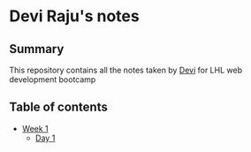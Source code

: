 # Devi Raju's notes
## Summary

This repository contains all the notes taken by [Devi](https://github.com/DeviRaju27) for LHL web development bootcamp

## Table of contents
* [Week 1](/vagrant/lighthouse-web-notes/Week_1/)
  * [Day 1](/vagrant/lighthouse-web-notes/Week_1/Day_1/What_Should_I_Do_for_Lunch_Tips.md)
